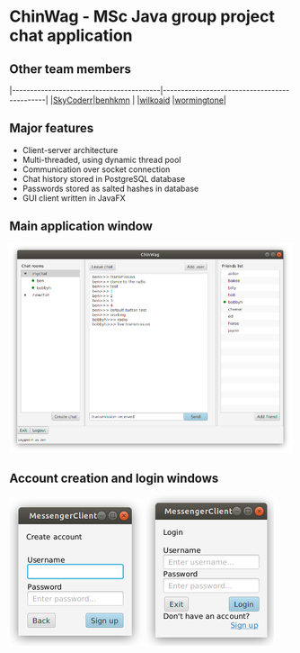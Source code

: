 # ChinWag - MSc Java group project chat application

## Other team members

|-----------------------------------------|---------------------------------------------|
|[SkyCoderr](https://github.com/SkyCoderr)|[benhkmn](https://github.com/benhkmn)        | 
|[wilkoaid](https://github.com/wilkoaid)  |[wormingtone](https://github.com/wormingtone)|


## Major features

* Client-server architecture
* Multi-threaded, using dynamic thread pool
* Communication over socket connection
* Chat history stored in PostgreSQL database
* Passwords stored as salted hashes in database
* GUI client written in JavaFX

## Main application window

![main](images/Main.png)

## Account creation and login windows

![create account](images/CreateAccount.png) ![login](images/Login.png)
